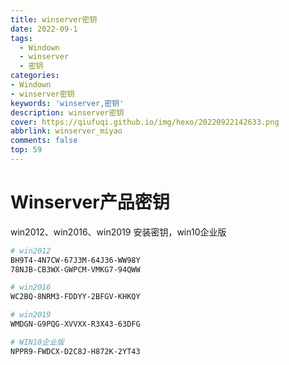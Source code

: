 ```yaml
---
title: winserver密钥
date: 2022-09-1
tags:
  - Windown
  - winserver
  - 密钥
categories: 
- Windown
- winserver密钥
keywords: 'winserver,密钥'
description: winserver密钥
cover: https://qiufuqi.github.io/img/hexo/20220922142633.png
abbrlink: winserver_miyao
comments: false
top: 59
---
```


# Winserver产品密钥
win2012、win2016、win2019 安装密钥，win10企业版
``` bash
# win2012
BH9T4-4N7CW-67J3M-64J36-WW98Y
78NJB-CB3WX-GWPCM-VMKG7-94QWW

# win2016
WC2BQ-8NRM3-FDDYY-2BFGV-KHKQY

# win2019
WMDGN-G9PQG-XVVXX-R3X43-63DFG

# WIN10企业版  
NPPR9-FWDCX-D2C8J-H872K-2YT43
```